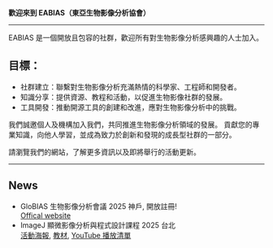 **歡迎來到 EABIAS（東亞生物影像分析協會）**

---------------------------------
EABIAS 是一個開放且包容的社群，歡迎所有對生物影像分析感興趣的人士加入。

## 目標： 
- 社群建立：聯繫對生物影像分析充滿熱情的科學家、工程師和開發者。  
- 知識分享：提供資源、教程和活動，以促進生物影像社群的發展。  
- 工具開發：推動開源工具的創建和改進，應對生物影像分析中的挑戰。  

我們誠邀個人及機構加入我們，共同推進生物影像分析領域的發展。
貢獻您的專業知識，向他人學習，並成為致力於創新和發現的成長型社群的一部分。

請瀏覽我們的網站，了解更多資訊以及即將舉行的活動更新。  

---------------------------------
## News ##
- GloBIAS 生物影像分析會議 2025 神戶, 開放註冊!  
[Offical website](https://www.globias.org/activities/bioimage-analysis-conference-2025-in-kobe) 
- ImageJ 顯微影像分析與程式設計課程 2025 台北  
[活動海報](https://drive.google.com/file/d/11DaEflREvSH5XQLByhorO5-ToM6Tu5g0/view?usp=drive_link),
[教材](https://github.com/EABIAS/2025-ImageJ-Micro-Image-Analysis-and-Programming_Taipei),
[YouTube 播放清單](https://youtube.com/playlist?list=PL_9oCBBWdG8mLVflK-MJ3YkUPmhwpKO1s&si=dzi0C2x5MDti2cIO)
